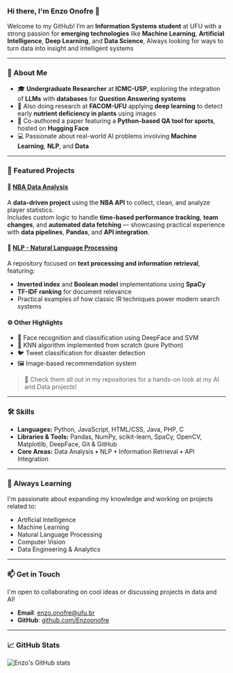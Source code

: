 ### Hi there, I'm Enzo Onofre 👋

Welcome to my GitHub! I’m an **Information Systems student** at UFU with a strong passion for **emerging technologies** like **Machine Learning**, **Artificial Intelligence**, **Deep Learning**, and **Data Science**, Always looking for ways to turn data into insight and intelligent systems

---

### 🌱 About Me

- 🎓 **Undergraduate Researcher** at **ICMC-USP**, exploring the integration of **LLMs** with **databases** for **Question Answering systems**
- 🔬 Also doing research at **FACOM-UFU** applying **deep learning** to detect early **nutrient deficiency in plants** using images
- 📄 Co-authored a paper featuring a **Python-based QA tool for sports**, hosted on **Hugging Face**
- 💻 Passionate about real-world AI problems involving **Machine Learning**, **NLP**, and **Data**

---

### 🧠 Featured Projects

#### 🏀 [NBA Data Analysis](https://github.com/Enzoonofre/NBA_data)
A **data-driven project** using the **NBA API** to collect, clean, and analyze player statistics.  
Includes custom logic to handle **time-based performance tracking**, **team changes**, and **automated data fetching** — showcasing practical experience with **data pipelines**, **Pandas**, and **API integration**.

#### 💬 [NLP - Natural Language Processing](https://github.com/Enzoonofre/NLP)
A repository focused on **text processing and information retrieval**, featuring:
- **Inverted index** and **Boolean model** implementations using **SpaCy**
- **TF-IDF ranking** for document relevance  
- Practical examples of how classic IR techniques power modern search systems  

#### ⚙️ Other Highlights
- 🤖 Face recognition and classification using DeepFace and SVM  
- 🧮 KNN algorithm implemented from scratch (pure Python)  
- 🐦 Tweet classification for disaster detection  
- 🖼️ Image-based recommendation system  

> 📌 Check them all out in my repositories for a hands-on look at my AI and Data projects!

---

### 🛠️ Skills

- **Languages:** Python, JavaScript, HTML/CSS, Java, PHP, C  
- **Libraries & Tools:** Pandas, NumPy, scikit-learn, SpaCy, OpenCV, Matplotlib, DeepFace, Git & GitHub  
- **Core Areas:** Data Analysis • NLP • Information Retrieval • API Integration

---

### 🚀 Always Learning

I'm passionate about expanding my knowledge and working on projects related to:
- Artificial Intelligence  
- Machine Learning  
- Natural Language Processing  
- Computer Vision  
- Data Engineering & Analytics 

---

### 📫 Get in Touch

I'm open to collaborating on cool ideas or discussing projects in data and AI!

- **Email**: [enzo.onofre@ufu.br](mailto:enzoo.onofre@ufu.br)  
- **GitHub**: [github.com/Enzoonofre](https://github.com/Enzoonofre)

---

### 📈 GitHub Stats

![Enzo's GitHub stats](https://github-readme-stats.vercel.app/api?username=enzoonofre&show_icons=true&theme=radical)

